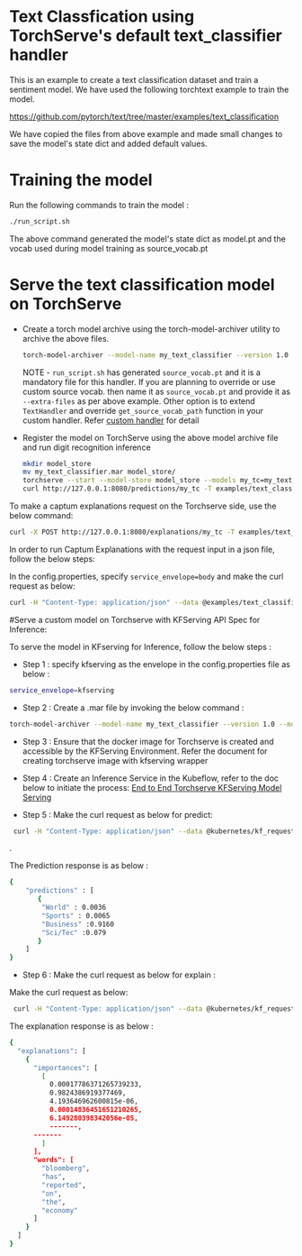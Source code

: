 # Text Classfication using TorchServe's default text_classifier handler

This is an example to create a text classification dataset and train a sentiment model. We have used the following torchtext example to train the model.

https://github.com/pytorch/text/tree/master/examples/text_classification

We have copied the files from above example and made small changes to save the model's state dict and added default values.

# Training the model

Run the following commands to train the model :

```bash
./run_script.sh
```

The above command generated the model's state dict as model.pt and the vocab used during model training as source_vocab.pt

# Serve the text classification model on TorchServe

 * Create a torch model archive using the torch-model-archiver utility to archive the above files.
 
    ```bash
    torch-model-archiver --model-name my_text_classifier --version 1.0 --model-file model.py --serialized-file model.pt  --handler text_classifier --extra-files "index_to_name.json,source_vocab.pt"
    ```
    
    NOTE - `run_script.sh` has generated `source_vocab.pt` and it is a mandatory file for this handler. 
           If you are planning to override or use custom source vocab. then name it as `source_vocab.pt` and provide it as `--extra-files` as per above example.
           Other option is to extend `TextHandler` and override `get_source_vocab_path` function in your custom handler. Refer [custom handler](../../docs/custom_service.md) for detail
   
 * Register the model on TorchServe using the above model archive file and run digit recognition inference
   
    ```bash
    mkdir model_store
    mv my_text_classifier.mar model_store/
    torchserve --start --model-store model_store --models my_tc=my_text_classifier.mar
    curl http://127.0.0.1:8080/predictions/my_tc -T examples/text_classification/sample_text.txt
    ```
To make a captum explanations request on the Torchserve side, use the below command:

```bash
curl -X POST http://127.0.0.1:8080/explanations/my_tc -T examples/text_classification/sample_text.txt
```

In order to run Captum Explanations with the request input in a json file, follow the below steps:

In the config.properties, specify `service_envelope=body` and make the curl request as below:
```bash
curl -H "Content-Type: application/json" --data @examples/text_classification/text_classifier_ts.json http://127.0.0.1:8085/explanations/my_tc_explain
```

#Serve a custom model on Torchserve with KFServing API Spec for Inference:



To serve the model in KFserving for Inference, follow the below steps :

* Step 1 : specify kfserving as the envelope in the config.properties file as below :

```bash
service_envelope=kfserving
```

* Step 2 : Create a .mar file by invoking the below command :

```bash
torch-model-archiver --model-name my_text_classifier --version 1.0 --model-file serve/examples/text_classification/model.py --serialized-file serve/examples/text_classification/model.pt --handler text_classifier --extra-files "serve/examples/text_classification/index_to_name.json,serve/examples/text_classification/source_vocab.pt"
```

* Step 3 : Ensure that the docker image for Torchserve is created and accessible by the KFServing Environment. 
	    Refer the document for creating torchserve image with kfserving wrapper
	   

* Step 4 : Create an Inference Service in the Kubeflow, refer to the doc below to initiate the process:
[End to End Torchserve KFServing Model Serving](https://github.com/pytorch/serve/blob/master/kf_predictor_docker/README.md)

* Step 5 : Make the curl request as below for predict:

```bash
 curl -H "Content-Type: application/json" --data @kubernetes/kf_request_json/text_classifier_kf.json http://127.0.0.1:8085/v1/models/my_tc:predict
```
.

The Prediction response is as below :

```bash
{
	"predictions" : [
	   {
		"World" : 0.0036
		"Sports" : 0.0065
		"Business" :0.9160
		"Sci/Tec" :0.079
	   }
	]
}
```

* Step 6 : Make the curl request as below for explain :

Make the curl request as below:

```bash
 curl -H "Content-Type: application/json" --data @kubernetes/kf_request_json/text_classifier_kf.json http://127.0.0.1:8085/v1/models/my_tc:explain
```

The explanation response is as below :

```bash
{
  "explanations": [
    {
      "importances": [
        [
          0.00017786371265739233,
          0.9824386919377469,
          4.193646962600815e-06,
          0.00014836451651210265,
          6.149280398342056e-05,
          -------,
	  -------
        ]
      ],
      "words": [
        "bloomberg",
        "has",
        "reported",
        "on",
        "the",
        "economy"
      ]
    }
  ]
}
```

